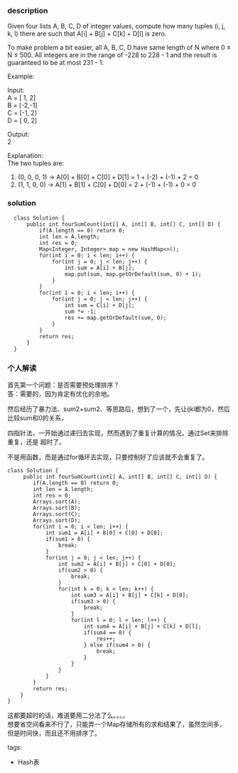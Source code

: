### description    
  Given four lists A, B, C, D of integer values, compute how many tuples (i, j, k, l) there are such that A[i] + B[j] + C[k] + D[l] is zero.  
    
  To make problem a bit easier, all A, B, C, D have same length of N where 0 ≤ N ≤ 500. All integers are in the range of -228 to 228 - 1 and the result is guaranteed to be at most 231 - 1.  
    
  Example:  
    
  Input:  
  A = [ 1, 2]  
  B = [-2,-1]  
  C = [-1, 2]  
  D = [ 0, 2]  
    
  Output:  
  2  
    
  Explanation:  
  The two tuples are:  
  1. (0, 0, 0, 1) -> A[0] + B[0] + C[0] + D[1] = 1 + (-2) + (-1) + 2 = 0  
  2. (1, 1, 0, 0) -> A[1] + B[1] + C[0] + D[0] = 2 + (-1) + (-1) + 0 = 0  
### solution    
```    
  class Solution {  
      public int fourSumCount(int[] A, int[] B, int[] C, int[] D) {  
          if(A.length == 0) return 0;  
          int len = A.length;  
          int res = 0;  
          Map<Integer, Integer> map = new HashMap<>();  
          for(int i = 0; i < len; i++) {  
              for(int j = 0; j < len; j++) {  
                  int sum = A[i] + B[j];  
                  map.put(sum, map.getOrDefault(sum, 0) + 1);  
              }  
          }  
          for(int i = 0; i < len; i++) {  
              for(int j = 0; j < len; j++) {  
                  int sum = C[i] + D[j];  
                  sum *= -1;  
                  res += map.getOrDefault(sum, 0);  
              }  
          }  
          return res;  
      }  
  }  
```    
    
### 个人解读    
  首先第一个问题：是否需要预处理排序？  
  答：需要的，因为肯定有优化的余地。  
    
  然后经历了暴力法、sum2+sum2、等思路后，想到了一个，先让ijkl都为0，然后比较sum和0的关系，  
    
  四指针法，一开始通过递归去实现，然而遇到了重复计算的情况，通过Set来排除重复，还是 超时了。  
    
  不是用函数，而是通过for循环去实现，只要控制好了应该就不会重复了。  
  ```  
  class Solution {  
       public int fourSumCount(int[] A, int[] B, int[] C, int[] D) {  
          if(A.length == 0) return 0;  
          int len = A.length;  
          int res = 0;  
          Arrays.sort(A);  
          Arrays.sort(B);  
          Arrays.sort(C);  
          Arrays.sort(D);  
          for(int i = 0; i < len; i++) {  
              int sum1 = A[i] + B[0] + C[0] + D[0];  
              if(sum1 > 0) {  
                  break;  
              }  
              for(int j = 0; j < len; j++) {  
                  int sum2 = A[i] + B[j] + C[0] + D[0];  
                  if(sum2 > 0) {  
                      break;  
                  }  
                  for(int k = 0; k < len; k++) {  
                      int sum3 = A[i] + B[j] + C[k] + D[0];  
                      if(sum3 > 0) {  
                          break;  
                      }  
                      for(int l = 0; l < len; l++) {  
                          int sum4 = A[i] + B[j] + C[k] + D[l];  
                          if(sum4 == 0) {  
                              res++;  
                          } else if(sum4 > 0) {  
                              break;  
                          }  
                      }  
                  }  
              }  
          }  
          return res;  
      }  
  }  
  ```  
    
  这都要超时的话，难道要用二分法了么。。。。  
  想要省空间看来不行了，只能弄一个Map存储所有的求和结果了，虽然空间多，但是时间快，而且还不用排序了。  
    
    
tags:    
  -  Hash表  
